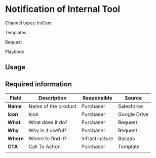 # Notification of Internal Tool

Channel types: IntCom

Templates

Request

Playbook



## Usage





## Required information

| Field     | Description         | Responsible    | Source       |
| --------- | ------------------- | -------------- | ------------ |
| **Name**  | Name of the product | Purchaser      | Salesforce   |
| **Icon**  | Icon                | Purchaser      | Google Drive |
| **What**  | What does it do?    | Purchaser      | Request      |
| **Why**   | Why is it useful?   | Purchaser      | Request      |
| **Where** | Where to find it?   | Infrastructure | Basaas       |
| **CTA**   | Call To Action      | Purchaser      | Template     |
|           |                     |                |              |





